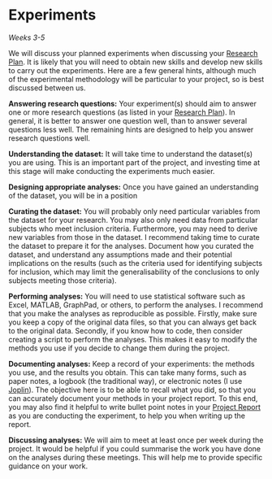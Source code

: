 # Experiments
_Weeks 3-5_

We will discuss your planned experiments when discussing your [Research Plan](../research-plan). It is likely that you will need to obtain new skills and develop new skills to carry out the experiments. Here are a few general hints, although much of the experimental methodology will be particular to your project, so is best discussed between us.

**Answering research questions:** Your experiment(s) should aim to answer one or more research questions (as listed in your [Research Plan](../research-plan)). In general, it is better to answer one question well, than to answer several questions less well. The remaining hints are designed to help you answer research questions well.

**Understanding the dataset:** It will take time to understand the dataset(s) you are using. This is an important part of the project, and investing time at this stage will make conducting the experiments much easier.

**Designing appropriate analyses:** Once you have gained an understanding of the dataset, you will be in a position

**Curating the dataset:** You will probably only need particular variables from the dataset for your research. You may also only need data from particular subjects who meet inclusion criteria. Furthermore, you may need to derive new variables from those in the dataset. I recommend taking time to curate the dataset to prepare it for the analyses. Document how you curated the dataset, and understand any assumptions made and their potential implications on the results (such as the criteria used for identifying subjects for inclusion, which may limit the generalisability of the conclusions to only subjects meeting those criteria).

**Performing analyses:** You will need to use statistical software such as Excel, MATLAB, GraphPad, or others, to perform the analyses. I recommend that you make the analyses as reproducible as possible. Firstly, make sure you keep a copy of the original data files, so that you can always get back to the original data. Secondly, if you know how to code, then consider creating a script to perform the analyses. This makes it easy to modify the methods you use if you decide to change them during the project.

**Documenting analyses:** Keep a record of your experiments: the methods you use, and the results you obtain. This can take many forms, such as paper notes, a logbook (the traditional way), or electronic notes (I use [Joplin](https://joplinapp.org/)). The objective here is to be able to recall what you did, so that you can accurately document your methods in your project report. To this end, you may also find it helpful to write bullet point notes in your [Project Report](../project-report) as you are conducting the experiment, to help you when writing up the report.

**Discussing analyses:** We will aim to meet at least once per week during the project. It would be helpful if you could summarise the work you have done on the analyses during these meetings. This will help me to provide specific guidance on your work.
